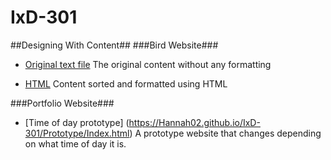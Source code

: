 # IxD-301
##Designing With Content##
###Bird Website###

- [Original text file](https://Hannah02.github.io/IxD-301/finding-an-extinct-new-zealand-bird.txt)
The original content without any formatting

- [HTML](https://Hannah02.github.io/IxD-301/finding-an-extinct-new-zealand-bird.html)
Content sorted and formatted using HTML

###Portfolio Website###

- [Time of day prototype] (https://Hannah02.github.io/IxD-301/Prototype/Index.html)
A prototype website that changes depending on what time of day it is.
